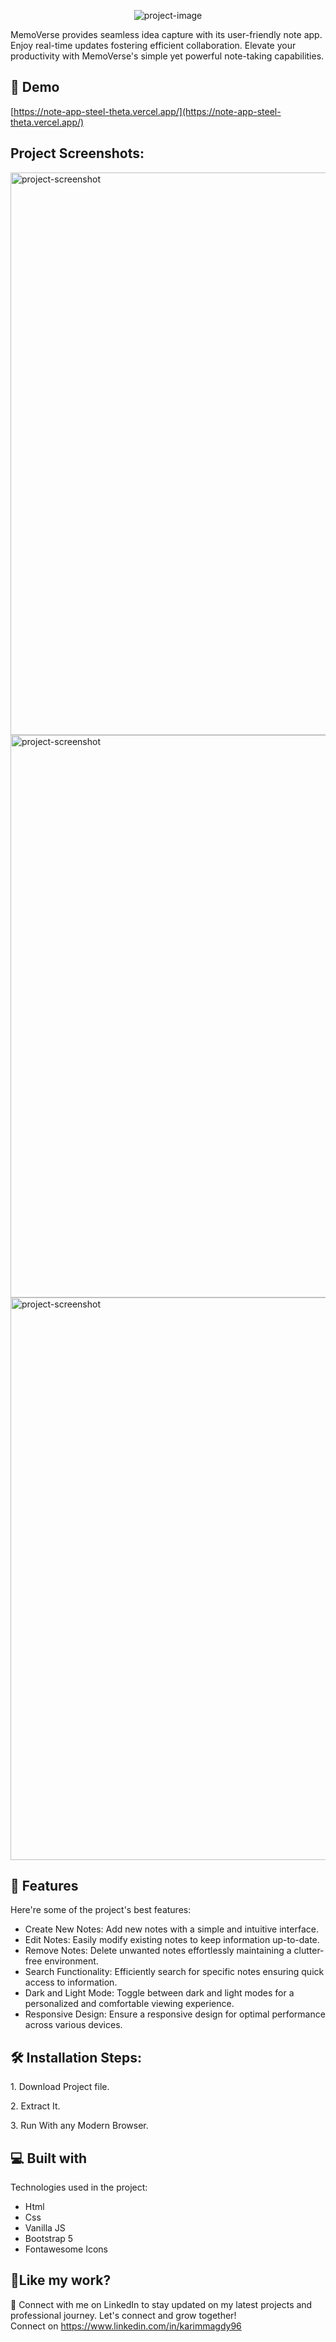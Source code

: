 <p align="center"><img src="https://i.imgur.com/yHaWmtm.png" alt="project-image"></p>

<p id="description">MemoVerse provides seamless idea capture with its user-friendly note app. Enjoy real-time updates fostering efficient collaboration. Elevate your productivity with MemoVerse's simple yet powerful note-taking capabilities.</p>

<h2>🚀 Demo</h2>

[https://note-app-steel-theta.vercel.app/](https://note-app-steel-theta.vercel.app/)

<h2>Project Screenshots:</h2>

<img src="https://i.imgur.com/bTIDjWd.png" alt="project-screenshot" width="1200" height="900/">

<img src="https://i.imgur.com/ToTJlqv.png" alt="project-screenshot" width="1200" height="900/">

<img src="https://i.imgur.com/hCi4ozZ.png" alt="project-screenshot" width="1200" height="900/">

  
  
<h2>🧐 Features</h2>

Here're some of the project's best features:

*   Create New Notes: Add new notes with a simple and intuitive interface.
*   Edit Notes: Easily modify existing notes to keep information up-to-date.
*   Remove Notes: Delete unwanted notes effortlessly maintaining a clutter-free environment.
*   Search Functionality: Efficiently search for specific notes ensuring quick access to information.
*   Dark and Light Mode: Toggle between dark and light modes for a personalized and comfortable viewing experience.
*   Responsive Design: Ensure a responsive design for optimal performance across various devices.

<h2>🛠️ Installation Steps:</h2>

<p>1. Download Project file.</p>

<p>2. Extract It.</p>

<p>3. Run With any Modern Browser.</p>

  
  
<h2>💻 Built with</h2>

Technologies used in the project:

*   Html
*   Css
*   Vanilla JS
*   Bootstrap 5
*   Fontawesome Icons

<h2>💖Like my work?</h2>

👋 Connect with me on LinkedIn to stay updated on my latest projects and professional journey. Let's connect and grow together!<br>
  Connect on https://www.linkedin.com/in/karimmagdy96

